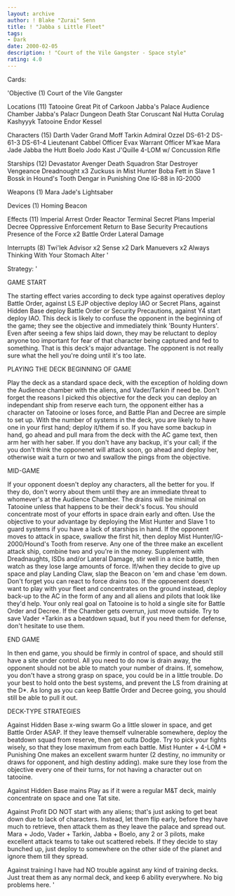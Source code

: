 ```yaml
---
layout: archive
author: ! Blake "Zurai" Senn
title: ! "Jabba s Little Fleet"
tags:
- Dark
date: 2000-02-05
description: ! "Court of the Vile Gangster - Space style"
rating: 4.0
---
```

Cards: 

'Objective (1)
Court of the Vile Gangster

Locations (11)
Tatooine Great Pit of Carkoon
Jabba's Palace Audience Chamber
Jabba's Palacr Dungeon
Death Star
Coruscant
Nal Hutta
Corulag
Kashyyyk
Tatooine
Endor
Kessel

Characters (15)
Darth Vader
Grand Moff Tarkin
Admiral Ozzel
DS-61-2
DS-61-3
DS-61-4
Lieutenant Cabbel
Officer Evax
Warrant Officer M'kae
Mara Jade
Jabba the Hutt
Boelo
Jodo Kast
J'Quille
4-LOM w/ Concussion Rifle

Starships (12)
Devastator
Avenger
Death Squadron Star Destroyer
Vengeance
Dreadnought x3
Zuckuss in Mist Hunter
Boba Fett in Slave 1
Bossk in Hound's Tooth
Dengar in Punishing One
IG-88 in IG-2000

Weapons (1)
Mara Jade's Lightsaber

Devices (1)
Homing Beacon

Effects (11)
Imperial Arrest Order
Reactor Terminal
Secret Plans
Imperial Decree
Oppressive Enforcement
Return to Base
Security Precautions
Presence of the Force x2
Battle Order
Lateral Damage

Interrupts (8)
Twi'lek Advisor x2
Sense x2
Dark Manuevers x2
Always Thinking With Your Stomach
Alter
'

Strategy: '

GAME START

The starting effect varies according to deck type against operatives deploy Battle Order, against LS EJP objective deploy IAO or Secret Plans, against Hidden Base deploy Battle Order or Security Precautions, against Y4 start deploy IAO. This deck is likely to confuse the opponent in the beginning of the game; they see the objective and immediately think 'Bounty Hunters'. Even after seeing a few ships laid down, they may be reluctant to deploy anyone too important for fear of that character being captured and fed to something. That is this deck's major advantage. The opponent is not really sure what the hell you're doing until it's too late.

PLAYING THE DECK
BEGINNING OF GAME

Play the deck as a standard space deck, with the exception of holding down the Audience chamber with the aliens, and Vader/Tarkin if need be. Don't forget the reasons I picked this objective for the deck you can deploy an independant ship from reserve each turn, the opponent either has a character on Tatooine or loses force, and Battle Plan and Decree are simple to set up.
With the number of systems in the deck, you are likely to have one in your first hand; deploy it/them if so. If you have some backup in hand, go ahead and pull mara from the deck with the AC game text, then arm her with her saber. If you don't have any backup, it's your call; if the you don't think the opponenet will attack soon, go ahead and deploy her, otherwise wait a turn or two and swallow the pings from the objective.

MID-GAME

If your opponent doesn't deploy any characters, all the better for you. If they do, don't worry about them until they are an immediate threat to whomever's at the Audience Chamber. The drains will be minimal on Tatooine unless that happens to be their deck's focus. You should concentrate most of your efforts in space drain early and often. Use the objective to your advantage by deploying the Mist Hunter and Slave 1 to guard systems if you have a lack of starships in hand.
If the opponent moves to attack in space, swallow the first hit, then deploy Mist Hunter/IG-2000/Hound's Tooth from reserve. Any one of the three make an excellent attack ship, combine two and you're in the money. Supplement with Dreadnaughts, ISDs and/or Lateral Damage, stir well in a nice battle, then watch as they lose large amounts of force.
If/when they decide to give up space and play Landing Claw, slap the Beacon on 'em and chase 'em down. Don't forget you can react to force drains too.
If the oppoenent doesn't want to play with your fleet and concentrates on the ground instead, deploy back-up to the AC in the form of any and all aliens and pilots that look like they'd help. Your only real goal on Tatooine is to hold a single site for Battle Order and Decree. If the Chamber gets overrun, just move outside. Try to save Vader +Tarkin as a beatdown squad, but if you need them for defense, don't hesitate to use them.

END GAME

In then end game, you should be firmly in control of space, and should still have a site under control. All you need to do now is drain away, the opponent should not be able to match your number of drains. If, somehow, you don't have a strong grasp on space, you could be in a little trouble. Do your best to hold onto the best systems, and prevent the LS from draining at the D*. As long as you can keep Battle Order and Decree going, you should still be able to pull it out.

DECK-TYPE STRATEGIES

Against Hidden Base x-wing swarm
Go a little slower in space, and get Battle Order ASAP. If they leave themself vulnerable somewhere, deploy the beatdown squad from reserve, then get outta Dodge. Try to pick your fights wisely, so that they lose maximum from each battle. Mist Hunter + 4-LOM + Punishing One makes an excellent swarm hunter (2 destiny, no immunity or draws for opponent, and high destiny adding). make sure they lose from the objective every one of their turns, for not having a character out on tatooine.

Against Hidden Base mains
Play as if it were a regular M&T deck, mainly concentrate on space and one Tat site.

Against Profit
DO NOT start with any aliens; that's just asking to get beat down due to lack of characters. Instead, let them flip early, before they have much to retrieve, then attack them as they leave the palace and spread out. Mara + Jodo, Vader + Tarkin, Jabba + Boelo, any 2 or 3 pilots, make excellent attack teams to take out scattered rebels. If they decide to stay bunched up, just deploy to somewhere on the other side of the planet and ignore them till they spread.

Against training
I have had NO trouble against any kind of training decks. Just treat them as any normal deck, and keep 6 ability everywhere. No big problems here.   '